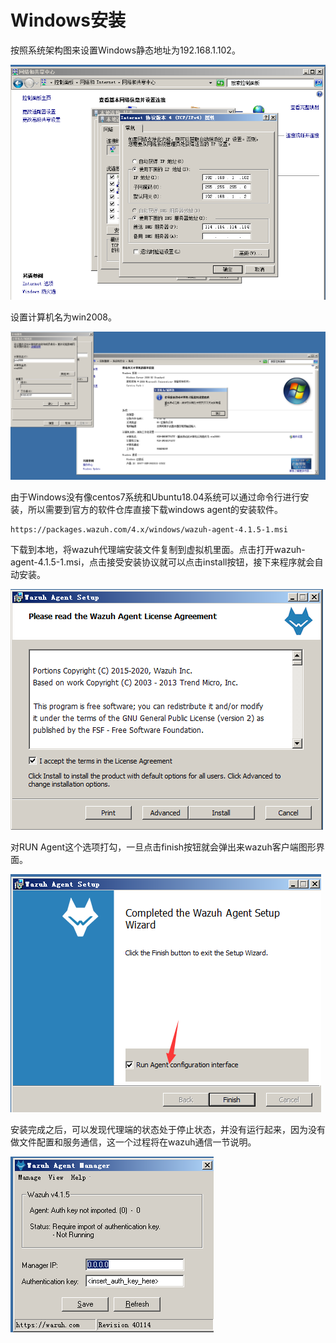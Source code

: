 # Windows安装

按照系统架构图来设置Windows静态地址为192.168.1.102。

![](../../../.gitbook/assets/image%20%283%29.png)

设置计算机名为win2008。

![](../../../.gitbook/assets/image%20%28178%29.png)

由于Windows没有像centos7系统和Ubuntu18.04系统可以通过命令行进行安装，所以需要到官方的软件仓库直接下载windows agent的安装软件。

```text
https://packages.wazuh.com/4.x/windows/wazuh-agent-4.1.5-1.msi
```

下载到本地，将wazuh代理端安装文件复制到虚拟机里面。点击打开wazuh-agent-4.1.5-1.msi，点击接受安装协议就可以点击install按钮，接下来程序就会自动安装。

![](../../../.gitbook/assets/image%20%285%29.png)

对RUN Agent这个选项打勾，一旦点击finish按钮就会弹出来wazuh客户端图形界面。

![](../../../.gitbook/assets/image%20%288%29.png)

安装完成之后，可以发现代理端的状态处于停止状态，并没有运行起来，因为没有做文件配置和服务通信，这一个过程将在wazuh通信一节说明。

![](../../../.gitbook/assets/image%20%286%29.png)



